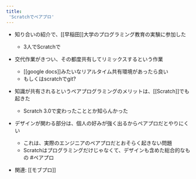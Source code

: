 ```yaml
---
title:
 'Scratchでペアプロ'
---
```


- 知り合いの紹介で、[[早稲田]]大学のプログラミング教育の実験に参加した
    - 3人でScratchで

- 交代作業がきつい、その都度共有してリミックスするという作業
    - [[google docs]]みたいなリアルタイム共有環境があったら良い
    - もしくはscratchでgit?
- 知識が共有されるというペアプログラミングのメリットは、[[Scratch]]でも起きた
    - Scratch 3.0で変わったこととか知らんかった
- デザインが関わる部分は、個人の好みが強く出るからペアプロだとやりにくい
    - これは、実際のエンジニアのペアプロだとおそらく起きない問題
    - Scratchはプログラミングだけじゃなくて、デザインも含めた総合的なもの
#ペアプロ

- 関連: [[モブプロ]]
